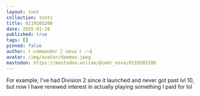 ```yaml
---
layout: toot
collection: toots
title: 0119203200
date: 2025-01-19
published: true
tags: []
pinned: false
author: ⸸ commander ░ nova ⸸ :~$
avatar: /img/avatar/daemon.jpeg
mastodon: https://mastodon.online/@cmdr_nova/0119203200
---
```


For example, I’ve had Division 2 since it launched and never got past lvl 10, but now I have renewed interest in actually playing something I paid for lol

